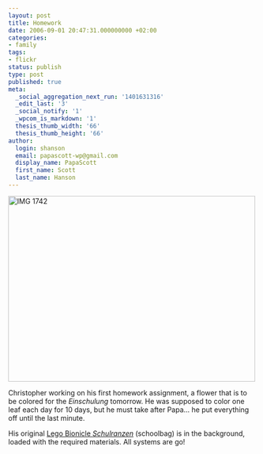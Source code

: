 ```yaml
---
layout: post
title: Homework
date: 2006-09-01 20:47:31.000000000 +02:00
categories:
- family
tags:
- flickr
status: publish
type: post
published: true
meta:
  _social_aggregation_next_run: '1401631316'
  _edit_last: '3'
  _social_notify: '1'
  _wpcom_is_markdown: '1'
  thesis_thumb_width: '66'
  thesis_thumb_height: '66'
author:
  login: shanson
  email: papascott-wp@gmail.com
  display_name: PapaScott
  first_name: Scott
  last_name: Hanson
---
```

<p><a href="http://www.flickr.com/photos/papascott/231169872/" title="Photo Sharing"><img src="https://static.flickr.com/62/231169872_fe28e93622.jpg" width="500" height="375" alt="IMG 1742" /></a></p>
<p>Christopher working on his first homework assignment, a flower that is to be colored for the <em>Einschulung</em> tomorrow. He was supposed to color one leaf each day for 10 days, but he must take after Papa... he put everything off until the last minute.</p>
<p>His original <a href="http://shop.lego.com/product.asp?p=K10006&amp;cn=223&amp;d=21&amp;t=7">Lego Bionicle <em>Schulranzen</em></a> (schoolbag) is in the background, loaded with the required materials. All systems are go!</p>
